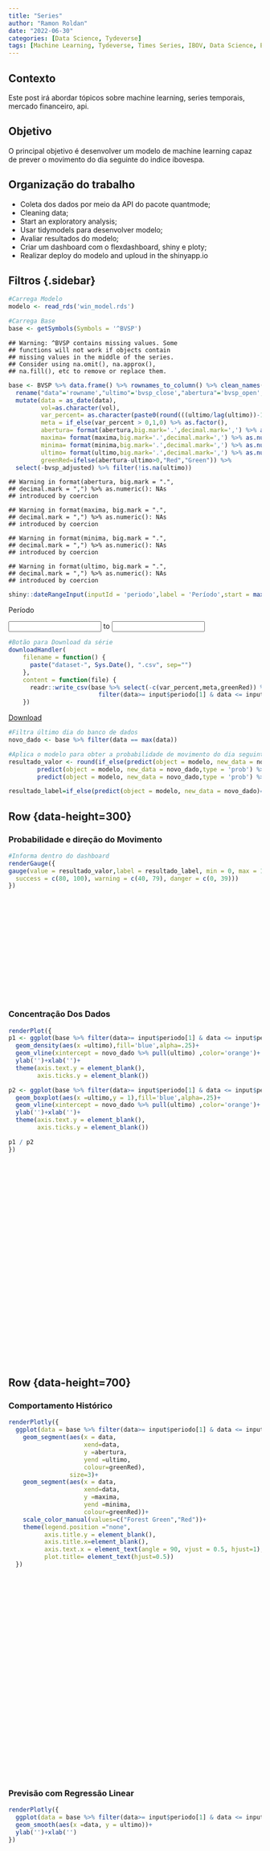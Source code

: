 ```yaml
---
title: "Series"
author: "Ramon Roldan"
date: "2022-06-30"
categories: [Data Science, Tydeverse]
tags: [Machine Learning, Tydeverse, Times Series, IBOV, Data Science, ETL]
---
```


## Contexto

Este post irá abordar tópicos sobre machine learning, series temporais, mercado financeiro, api.

## Objetivo

O principal objetivo é desenvolver um modelo de machine learning capaz de prever o movimento do dia seguinte do indice ibovespa.

## Organização do trabalho
* Coleta dos dados por meio da API do pacote quantmode;
* Cleaning data;
* Start an exploratory analysis;
* Usar tidymodels para desenvolver modelo;
* Avaliar resultados do modelo;
* Criar um dashboard com o flexdashboard, shiny e ploty;
* Realizar deploy do modelo and uploud in the shinyapp.io




Filtros {.sidebar}
--------------------------------------------------


```r
#Carrega Modelo
modelo <- read_rds('win_model.rds')

#Carrega Base
base <- getSymbols(Symbols = '^BVSP')
```

```
## Warning: ^BVSP contains missing values. Some
## functions will not work if objects contain
## missing values in the middle of the series.
## Consider using na.omit(), na.approx(),
## na.fill(), etc to remove or replace them.
```

```r
base <- BVSP %>% data.frame() %>% rownames_to_column() %>% clean_names() %>%
  rename("data"='rowname',"ultimo"='bvsp_close',"abertura"='bvsp_open', "maxima"='bvsp_high',"minima"='bvsp_low', 'vol'='bvsp_volume') %>%
  mutate(data = as_date(data),
         vol=as.character(vol),
         var_percent= as.character(paste0(round(((ultimo/lag(ultimo))-1)*100,2),'%')),
         meta = if_else(var_percent > 0,1,0) %>% as.factor(),
         abertura= format(abertura,big.mark='.',decimal.mark=',') %>% as.numeric(),
         maxima= format(maxima,big.mark='.',decimal.mark=',') %>% as.numeric(),
         minima= format(minima,big.mark='.',decimal.mark=',') %>% as.numeric(),
         ultimo= format(ultimo,big.mark='.',decimal.mark=',') %>% as.numeric(),
         greenRed=ifelse(abertura-ultimo>0,"Red","Green")) %>%
  select(-bvsp_adjusted) %>% filter(!is.na(ultimo))
```

```
## Warning in format(abertura, big.mark = ".",
## decimal.mark = ",") %>% as.numeric(): NAs
## introduced by coercion
```

```
## Warning in format(maxima, big.mark = ".",
## decimal.mark = ",") %>% as.numeric(): NAs
## introduced by coercion
```

```
## Warning in format(minima, big.mark = ".",
## decimal.mark = ",") %>% as.numeric(): NAs
## introduced by coercion
```

```
## Warning in format(ultimo, big.mark = ".",
## decimal.mark = ",") %>% as.numeric(): NAs
## introduced by coercion
```

```r
shiny::dateRangeInput(inputId = 'periodo',label = 'Período',start = max(base$data)-60,end = max(base$data),language = 'pt')
```

<!--html_preserve--><div id="periodo" class="shiny-date-range-input form-group shiny-input-container">
<label class="control-label" id="periodo-label" for="periodo">Período</label>
<div class="input-daterange input-group input-group-sm">
<input class="form-control" type="text" aria-labelledby="periodo-label" title="Date format: yyyy-mm-dd" data-date-language="pt" data-date-week-start="0" data-date-format="yyyy-mm-dd" data-date-start-view="month" data-initial-date="2022-11-21" data-date-autoclose="true"/>
<span class="input-group-addon input-group-prepend input-group-append">
<span class="input-group-text"> to </span>
</span>
<input class="form-control" type="text" aria-labelledby="periodo-label" title="Date format: yyyy-mm-dd" data-date-language="pt" data-date-week-start="0" data-date-format="yyyy-mm-dd" data-date-start-view="month" data-initial-date="2023-01-20" data-date-autoclose="true"/>
</div>
</div><!--/html_preserve-->

```r
#Botão para Download da série
downloadHandler(
    filename = function() { 
      paste("dataset-", Sys.Date(), ".csv", sep="")
    },
    content = function(file) {
      readr::write_csv(base %>% select(-c(var_percent,meta,greenRed)) %>% 
                         filter(data>= input$periodo[1] & data <= input$periodo[2]), file)
    })
```

<!--html_preserve--><a id="oute233e7776c31c85d" class="btn btn-default shiny-download-link " href="" target="_blank" download>
<i class="fas fa-download" role="presentation" aria-label="download icon"></i>
Download
</a><!--/html_preserve-->

```r
#Filtra último dia do banco de dados
novo_dado <- base %>% filter(data == max(data))

#Aplica o modelo para obter a probabilidade de movimento do dia seguinte
resultado_valor <- round(if_else(predict(object = modelo, new_data = novo_dado)==0,
        predict(object = modelo, new_data = novo_dado,type = 'prob') %>% pull(1),
        predict(object = modelo, new_data = novo_dado,type = 'prob') %>% pull(2))*100, 2)

resultado_label=if_else(predict(object = modelo, new_data = novo_dado)==0,'Baixa','Alta')
```

Row {data-height=300}
-----------------------------------------------------------------------

### Probabilidade e direção do Movimento


```r
#Informa dentro do dashboard
renderGauge({
gauge(value = resultado_valor,label = resultado_label, min = 0, max = 100, symbol = '%', gaugeSectors(
  success = c(80, 100), warning = c(40, 79), danger = c(0, 39)))
})
```

<!--html_preserve--><div class="gauge html-widget html-widget-output shiny-report-size html-fill-item-overflow-hidden html-fill-item" id="out2fd176228f9be238" style="width:100%;height:200px;"></div><!--/html_preserve-->

### Concentração Dos Dados


```r
renderPlot({
p1 <- ggplot(base %>% filter(data>= input$periodo[1] & data <= input$periodo[2]))+
  geom_density(aes(x =ultimo),fill='blue',alpha=.25)+
  geom_vline(xintercept = novo_dado %>% pull(ultimo) ,color='orange')+
  ylab('')+xlab('')+
  theme(axis.text.y = element_blank(),
        axis.ticks.y = element_blank())

p2 <- ggplot(base %>% filter(data>= input$periodo[1] & data <= input$periodo[2]))+
  geom_boxplot(aes(x =ultimo,y = 1),fill='blue',alpha=.25)+
  geom_vline(xintercept = novo_dado %>% pull(ultimo) ,color='orange')+
  ylab('')+xlab('')+
  theme(axis.text.y = element_blank(),
        axis.ticks.y = element_blank())

p1 / p2
})
```

<!--html_preserve--><div class="shiny-plot-output html-fill-item" id="out3a5847f67bc95244" style="width:100%;height:400px;"></div><!--/html_preserve-->

Row {data-height=700}
-----------------------------------------------------------------------

### Comportamento Histórico


```r
renderPlotly({
  ggplot(data = base %>% filter(data>= input$periodo[1] & data <= input$periodo[2]))+
    geom_segment(aes(x = data,
                     xend=data,
                     y =abertura,
                     yend =ultimo,
                     colour=greenRed),
                 size=3)+
    geom_segment(aes(x = data,
                     xend=data,
                     y =maxima,
                     yend =minima,
                     colour=greenRed))+
    scale_color_manual(values=c("Forest Green","Red"))+
    theme(legend.position ="none",
          axis.title.y = element_blank(),
          axis.title.x=element_blank(),
          axis.text.x = element_text(angle = 90, vjust = 0.5, hjust=1),
          plot.title= element_text(hjust=0.5))
  })
```

<!--html_preserve--><div class="plotly html-widget html-widget-output shiny-report-size shiny-report-theme html-fill-item-overflow-hidden html-fill-item" id="out8c5cf7fb868a7249" style="width:100%;height:400px;"></div><!--/html_preserve-->

### Previsão com Regressão Linear


```r
renderPlotly({
  ggplot(data = base %>% filter(data>= input$periodo[1] & data <= input$periodo[2]))+
  geom_smooth(aes(x =data, y = ultimo))+
  ylab('')+xlab('')
})
```

<!--html_preserve--><div class="plotly html-widget html-widget-output shiny-report-size shiny-report-theme html-fill-item-overflow-hidden html-fill-item" id="outc48b21e34a9afca4" style="width:100%;height:400px;"></div><!--/html_preserve-->


